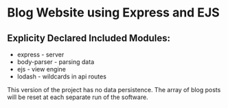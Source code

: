 # Blog Website using Express and EJS

## Explicity Declared Included Modules:
* express - server
* body-parser - parsing data
* ejs - view engine
* lodash - wildcards in api routes

This version of the project has no data persistence.  The array of blog posts will be reset at each separate run of the software.